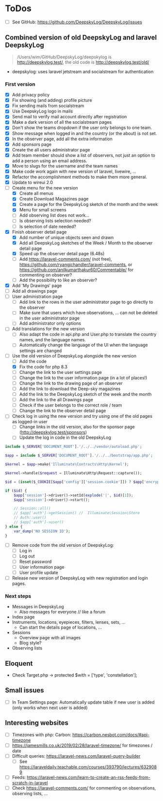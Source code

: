 # ToDos

+ [ ] See GitHub: <https://github.com/DeepskyLog/DeepskyLog/issues>

## Combined version of old DeepskyLog and laravel DeepskyLog

> /Users/wim/GitHub/DeepskyLog/deepskylog is http://deepskylog.test/, the old code is http://deepskylog.test/old/

+ deepskylog: uses laravel jetstream and socialstream for authentication

### First version

+ [X] Add privacy policy
+ [X] Fix showing (and adding) profile picture
+ [X] Fix sending mails from socialstream
+ [X] Use DeepskyLog logo in mails
+ [X] Send mail to verify mail account directly after registration
+ [X] Make a dark version of all the socialstream pages
+ [X] Don't show the teams dropdown if the user only belongs to one team.
+ [X] Show message when logged in and the country (or the about) is not set.
+ [X] In the observer page, add all the extra information
+ [X] Add sponsors page
+ [X] Create the all users administrator page
+ [X] Add team member should show a list of observers, not just an option to add a person using an email address.
+ [X] Move to slugs for the username and the team names
+ [X] Make code work again with new version of laravel, livewire, ...
+ [X] Refactor the accomplishment methods to make them more general.
+ [X] Update to wireui 2.0
+ [ ] Create menu for the new version
    + [X] Create all menus
    + [X] Create Download Magazines page
    + [X] Create a page for the DeepskyLog sketch of the month and the week
    + [X] Menu for small screens
    + [ ] Add observing list does not work...
    + [ ] Is observing lists selection needed?
    + [ ] Is selection of date needed?
+ [X] Finish observer detail page
    + [X] Add number of unique objects seen and drawn
    + [X] Add all DeepskyLog sketches of the Week / Month to the observer detail page
    + [X] Speed up the observer detail page (6.48s)
    + [ ] Add https://laravel-comments.com/ (not free), https://github.com/ryangjchandler/laravel-comments,
      or https://github.com/anilkumarthakur60/Commentable/ for commenting on observer?
    + [ ] Add the possibility to like an observer?
+ [X] Add 'My Drawings' page
+ [ ] Add all drawings page
+ [ ] User administration page
    + [ ] Add link to the rows in the user administrator page to go directly to the observer
    + [ ] Make sure that users which have observations, ... can not be deleted in the user administrator page
    + [ ] Add administrator only options
+ [ ] Add translations for the new version
    + [ ] Also adapt the code in api.php and User.php to translate the country names, and the language names.
    + [ ] Automatically change the language of the UI when the language settings are changed
+ [ ] Use the old version of DeepskyLog alongside the new version
    + [ ] Add the code
    + [X] Fix the code for php 8.3
    + [ ] Change the link to the user settings page
    + [ ] Change the link to the user information page (in a lot of places!)
    + [ ] Change the link to the drawing page of an observer
    + [ ] Add the link to download the Deep-sky magazines
    + [ ] Add the link to the DeepskyLog sketch of the week and the month
    + [ ] Add the link to the all Drawings page
    + [ ] Check if the user belongs to the correct role / team
    + [ ] Change the link to the observer detail page
+ [ ] Check log in using the new version and try using one of the old pages as logged-in user
    + [ ] Change links in the old version, also for the sponsor page (http://deepskylog.test/sponsors)
    + [ ] Update the log in code in the old DeepskyLog

```php
include $_SERVER['DOCUMENT_ROOT'].'/../../vendor/autoload.php';

$app = include $_SERVER['DOCUMENT_ROOT'].'/../../bootstrap/app.php';

$kernel = $app->make('Illuminate\Contracts\Http\Kernel');

$kernel->handle($request = Illuminate\Http\Request::capture());

$id = (isset($_COOKIE[$app['config']['session.cookie']]) ? $app['encrypter']->decrypt($_COOKIE[$app['config']['session.cookie']], false) : null);

if ($id) {
    $app['session']->driver()->setId(explode('|', $id)[1]);
    $app['session']->driver()->start();

    // Session::all()
    // $app['auth']->getSession() //  Illuminate\Session\Store
    // Auth::user()
    // $app['auth']->user()
} else {
    var_dump('NO SESSION ID');
}
```

+ [ ] Remove code from the old version of DeepskyLog:
    + [ ] Log in
    + [ ] Log out
    + [ ] Reset password
    + [ ] User information page
    + [ ] User profile update
+ [ ] Release new version of DeepskyLog with new registration and login pages.

### Next steps

+ Messages in DeepskyLog
    + Also messages for everyone // like a forum
+ Index page
+ Instruments, locations, eyepieces, filters, lenses, sets, ...
    + Can start the details page of locations, ...
+ Sessions
    + Overview page with all images
    + Blog style?
+ Observing lists

## Eloquent

+ Check Target.php -> protected $with = ['type', 'constellation'];

## Small issues

+ [ ] In Team Settings page: Automatically update table if new user is added (only works when next user is added)

## Interesting websites

+ [ ] Timezones with php: Carbon: <https://carbon.nesbot.com/docs/#api-timezone>
+ [ ] <https://jamesmills.co.uk/2019/02/28/laravel-timezone/> for timezones / date
+ [ ] Difficult queries: <https://laravel-news.com/laravel-query-builder>
    + [ ] See https://laraveldaily.teachable.com/courses/393790/lectures/6329089
+ [ ] Feeds: https://laravel-news.com/learn-to-create-an-rss-feeds-from-scratch-in-laravel
+ [ ] Check https://laravel-comments.com/ for commenting on observations, observing lists, ...
